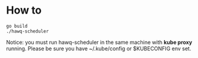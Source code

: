 # How to

```
go build
./hawq-scheduler
```

Notice:
you must run hawq-scheduler in the same machine with **kube proxy** running. Please be sure you have ~/.kube/config or $KUBECONFIG env set.